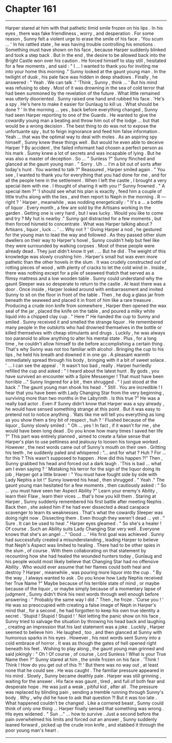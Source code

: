 
# Chapter 161


---

Harper stared at him with that pathetic timid smile frozen on his lips . In his eyes , there was fake friendliness , worry , and desperation . For some reason , Sunny felt a violent urge to erase the smile of his face .
'You scum … '
In his rattled state , he was having trouble controlling his emotions . Something must have shown on his face , because Harper suddenly blinked and took a step back . But in the end , the desire to be allowed back into the Bright Castle won over his caution . He forced himself to stay still , hesitated for a few moments , and said :
" I … I wanted to thank you for inviting me into your home this morning ."
Sunny looked at the gaunt young man . In the twilight of dusk , his pale face was hidden in deep shadows . Finally , he answered :
" Yeah . We can talk ."
'Think , Sunny , think … '
But his mind was refusing to obey . Most of it was drowning in the sea of cold terror that had been summoned by the revelation of the future . What little remained was utterly disoriented .
Sunny raised one hand and rubbed his face .
'He's a spy . He's here to make it easier for Gunlaug to kill us . What should be done ? '
In the morning … yes , back before everything changed , Sunny had seen Harper reporting to one of the Guards . He wanted to give the cowardly young man a beating and throw him out of the lodge … but that would be a wrong decision .
The best thing to do was not to expose the unfortuante spy , but to feign ingnorance and feed him false information . Yeah … that was the optimal way to deal with moles . As an aspiring spy himself , Sunny knew these things well .
But would he even able to deceive Harper ? By accident , the failed informant had chosen a perfect person as his mark . Sunny knew a lot of secrets and was incapable of lying .
But he was also a master of deception . So …
" Sunless ?"
Sunny flinched and glanced at the gaunt young man .
" Sorry . Uh … I'm a bit out of sorts after today's hunt . You wanted to talk ?"
Reassured , Harper smiled again .
" You see , I wanted to thank you for everything that you had done for me , and for all the people here in the settlement . When I left the castle , I brought a very special item with me . I thought of sharing it with you !"
Sunny frowned .
" A special item ?"
'I should see what his plan is exactly , feed him a couple of little truths along with the lies , and then report to Neph in the morning . R — right ? '
Harper , meanwhile , was nodding energetically :
" It's a … a bottle of liquor . Every month , a few are sold by the Artisans working in the garden . Getting one is very hard , but I was lucky . Would you like to come and try ? My hut is nearby ."
Sunny got distracted for a few moments , but then forced hismeld to concentrate . What was Harper talking about ? Artisans , liquor , luck …
' ... Why not ? '
Giving Harper a nod , he gestured for the young man to lead the way and followed .
As they passed other slum dwellers on their way to Harper's hovel , Sunny couldn't help but feel like they were surrounded by walking corpses .
Most of these people were already dead . They just didn't know it yet .
… But he did .
The weight of this knowledge was slowly crushing him .
Harper's small hut was even more pathetic than the other hovels in the slum . It was crudely constructed out of rotting pieces of wood , with plenty of cracks to let the cold wind in . Inside , there was nothing except for a pile of seaweed thatch that served as a flimsy mattress and a low wooden table . Sunny could understand why the gaunt Sleeper was so desperate to return to the castle .
At least there was a door .
Once inside , Harper looked around with embarrassment and invited Sunny to sit on the floor in front of the table . Then , he dug a glass jar from beneath the seaweed and placed it in front of him like a rare treasure . Producing a crude iron knife from somewhere , Harper then opened the wax seal of the jar , placed the knife on the table , and poured a milky white liquid into a chipped clay cup .
" Here !"
He handed the cup to Sunny and smiled .
Sunny received it and smelled the strange liquor . He remembered many people in the outskirts who had drowned themselves in the bottle or killed themselves with cheap stimulants and drugs . Luckily , he was always too paranoid to allow anything to alter his mental state . Plus , for a long time , he couldn't allow himself to die before accomplishing a certain thing .
That's why Sunny was not too familiar with alcohol .
Bringing the cup to his lips , he held his breath and downed it in one go . A pleasant warmth immediately spread through his body , bringing with it a bit of sweet solace .
' ... I can see the appeal . '
It wasn't too bad , really .
Harper hurriedly refilled the cup and asked :
" I heard about the latest hunt . By gods , you have survived an encounter with a Spire Messenger ! That must have been horrible …"
Sunny lingered for a bit , then shrugged .
" I just stood at the back ."
The gaunt young man shook his head .
" Still . You are incredible ! I hear that you have been with Lady Changing Star from the very beginning , surviving more than two months in the Labyrinth . Is this true ?"
He was a really bad actor . Even if Sunny didn't know that Harper was a spy already , he would have sensed something strange at this point . But it was easy to pretend not to notice anything .
'Rats like me will tell you everything as long as you show them a tiny bit of respect , huh ? '
Flushed because of the liquor , Sunny slowly smiled :
" Oh … yes ! In fact , if it wasn't for me , she would have been long dead . Do you know how many times I saved her life ?"
This part was entirely planned , aimed to create a false sense that Harper's plan to use pettiness and jealousy to loosen his tongue worked . However , the next words came out of Sunny's mouth on their own .
Gritting his teeth , he suddenly paled and whispered :
"... and for what ? Huh ? For … for this ? This wasn't supposed to happen . How did this happen ?!"
Then , Sunny grabbed his head and forced out a dark laugh .
'This is bad … what am I even saying ? '
Mistaking his terror for the sign of the liquor doing its job , Harper got a little braver :
" You must have fought side by side with Lady Nephis a lot !"
Sunny lowered his head , then shrugged .
" Yeah ."
The gaunt young man hesitated for a few moments , then cautiously asked :
" So … you must have seen her Aspect Ability ?"
Learn your enemy's Ability , learn their Flaw , learn their vices … that's how you kill them . Staring at Harper , Sunny suddenly remembered his first battle after meeting Nephis . Back then , she asked him if he had ever dissected a dead carapace scavenger to learn its weaknesses .
That's what the cowardly Sleeper was doing right now . Dissecting them . Even though they weren't dead … yet .
" Sure . It can be used to heal ."
Harper eyes gleamed .
" So she's a healer ! Of course . Such an Ability suits Lady Changing Star very well . Everyone knows that she's an angel …"
'Good … '
His first goal was achieved . Sunny had successfully created a misunderstanding , leading Harper to believe that Neph's Aspect was limited to healing . There had to be other spies in the slum , of course . With them collaborating on that statement by recounting how she had healed the wounded hunters today , Gunlaug and his people would most likely believe that Changing Star had no offensive Ability .
Who would ever assume that her flames could both heal and destroy ?
Harper , meanwhile , was pouring more liquor into the cup .
" By the way , I always wanted to ask . Do you know how Lady Nephis received her True Name ?"
Maybe because of his terrible state of mind , or maybe because of the liquor , or maybe simply because of a momentary lapse of judgment , Sunny didn't think his next words through well enough before answering :
" Probably the same way I did ."
Then , he froze .
'Curse you ! '
He was so preoccupied with creating a false image of Neph in Harper's mind that , for a second , he had forgotten to keep his own true identity a secret .
'Stupid ! Stupid ! Stupid ! '
Not letting the panic show on his face , Sunny tried to salvage the situation by throwing his head back and laughing , creating an impression that his last statement was a joke .
Luckily , Harper seemed to believe him . He laughed , too , and then glanced at Sunny with humorous sparks in his eyes .
However , his next words sent Sunny into a cold embrace of horror . It was as though the gates of hell opened right beneath his feet .
Wishing to play along , the gaunt young man grinned and said jokingly :
" Oh ! Of course , of course , Lord Sunless ! What is your True Name then ?"
Sunny stared at him , the smile frozen on his face .
'Think ! Think ! How do you get out of this ?! '
But there was no way out , at least none that he could see . He was caught .
The familiar pressure appeared in his mind . Slowly , Sunny became deathly pale .
Harper was still grinning , waiting for the answer . His face was gaunt , tired , and full of both fear and desperate hope .
He was just a weak , pitiful kid , after all .
The pressure was replaced by blinding pain , sending a tremble running through Sunny's body .
Why , why did he have to ask that question ?!
But it was too late . What happened couldn't be changed .
Like a cornered beast , Sunny could think of only one thing ...
Harper finally sensed that something was wrong . His eyes widened .
" Sun …"
... how to survive .
Just a second before the pain overwhelmed his limits and forced out an answer , Sunny suddenly leaned forward , picked up the crude iron knife , and stabbed it through the poor young man's heart .

---

